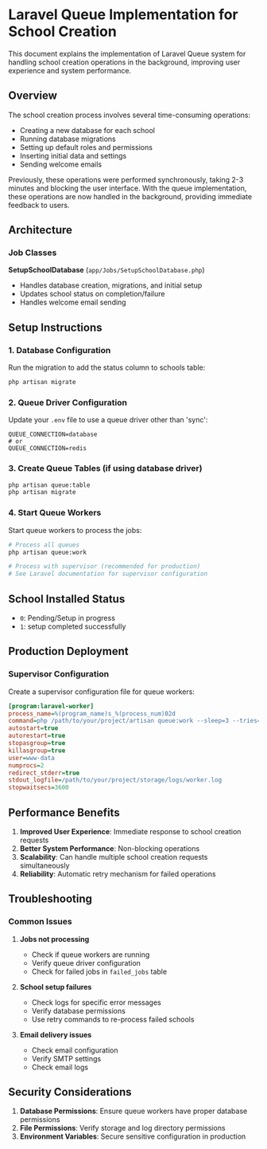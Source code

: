 # Laravel Queue Implementation for School Creation

This document explains the implementation of Laravel Queue system for handling school creation operations in the background, improving user experience and system performance.

## Overview

The school creation process involves several time-consuming operations:
- Creating a new database for each school
- Running database migrations
- Setting up default roles and permissions
- Inserting initial data and settings
- Sending welcome emails

Previously, these operations were performed synchronously, taking 2-3 minutes and blocking the user interface. With the queue implementation, these operations are now handled in the background, providing immediate feedback to users.

## Architecture

### Job Classes

**SetupSchoolDatabase** (`app/Jobs/SetupSchoolDatabase.php`)
   - Handles database creation, migrations, and initial setup
   - Updates school status on completion/failure
   - Handles welcome email sending

## Setup Instructions

### 1. Database Configuration

Run the migration to add the status column to schools table:

```bash
php artisan migrate
```

### 2. Queue Driver Configuration

Update your `.env` file to use a queue driver other than 'sync':

```env
QUEUE_CONNECTION=database
# or
QUEUE_CONNECTION=redis
```

### 3. Create Queue Tables (if using database driver)

```bash
php artisan queue:table
php artisan migrate
```

### 4. Start Queue Workers

Start queue workers to process the jobs:

```bash
# Process all queues
php artisan queue:work

# Process with supervisor (recommended for production)
# See Laravel documentation for supervisor configuration
```

## School Installed Status

- `0`: Pending/Setup in progress
- `1`: setup completed successfully

## Production Deployment

### Supervisor Configuration

Create a supervisor configuration file for queue workers:

```ini
[program:laravel-worker]
process_name=%(program_name)s_%(process_num)02d
command=php /path/to/your/project/artisan queue:work --sleep=3 --tries=3 --max-time=3600
autostart=true
autorestart=true
stopasgroup=true
killasgroup=true
user=www-data
numprocs=2
redirect_stderr=true
stdout_logfile=/path/to/your/project/storage/logs/worker.log
stopwaitsecs=3600
```


## Performance Benefits

1. **Improved User Experience**: Immediate response to school creation requests
2. **Better System Performance**: Non-blocking operations
3. **Scalability**: Can handle multiple school creation requests simultaneously
4. **Reliability**: Automatic retry mechanism for failed operations

## Troubleshooting

### Common Issues

1. **Jobs not processing**
   - Check if queue workers are running
   - Verify queue driver configuration
   - Check for failed jobs in `failed_jobs` table

2. **School setup failures**
   - Check logs for specific error messages
   - Verify database permissions
   - Use retry commands to re-process failed schools

3. **Email delivery issues**
   - Check email configuration
   - Verify SMTP settings
   - Check email logs

## Security Considerations

1. **Database Permissions**: Ensure queue workers have proper database permissions
2. **File Permissions**: Verify storage and log directory permissions
3. **Environment Variables**: Secure sensitive configuration in production